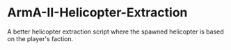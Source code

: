 # ArmA-II-Helicopter-Extraction
A better helicopter extraction script where the spawned helicopter is based on the player's faction.
